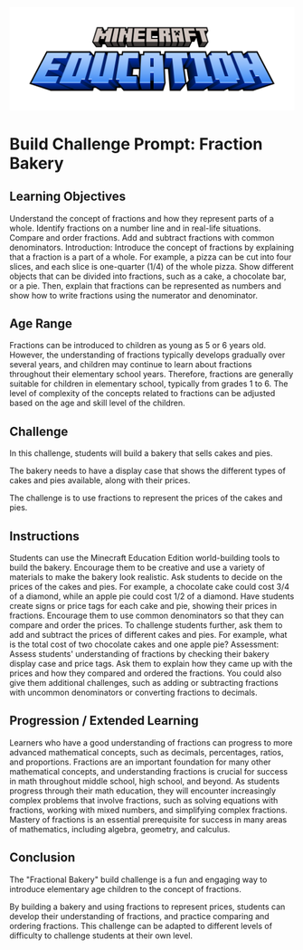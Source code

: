 ![alt text](https://github.com/juedwards/MinecraftEducationPythonExamples/blob/main/education-minecraft-logo.png)

# Build Challenge Prompt: Fraction Bakery

## Learning Objectives

Understand the concept of fractions and how they represent parts of a whole.
Identify fractions on a number line and in real-life situations.
Compare and order fractions.
Add and subtract fractions with common denominators.
Introduction:
Introduce the concept of fractions by explaining that a fraction is a part of a whole. For example, a pizza can be cut into four slices, and each slice is one-quarter (1/4) of the whole pizza. Show different objects that can be divided into fractions, such as a cake, a chocolate bar, or a pie. Then, explain that fractions can be represented as numbers and show how to write fractions using the numerator and denominator.

## Age Range

Fractions can be introduced to children as young as 5 or 6 years old. However, the understanding of fractions typically develops gradually over several years, and children may continue to learn about fractions throughout their elementary school years. Therefore, fractions are generally suitable for children in elementary school, typically from grades 1 to 6. The level of complexity of the concepts related to fractions can be adjusted based on the age and skill level of the children.

## Challenge

In this challenge, students will build a bakery that sells cakes and pies. 

The bakery needs to have a display case that shows the different types of cakes and pies available, along with their prices. 

The challenge is to use fractions to represent the prices of the cakes and pies.

## Instructions

Students can use the Minecraft Education Edition world-building tools to build the bakery. Encourage them to be creative and use a variety of materials to make the bakery look realistic.
Ask students to decide on the prices of the cakes and pies. For example, a chocolate cake could cost 3/4 of a diamond, while an apple pie could cost 1/2 of a diamond.
Have students create signs or price tags for each cake and pie, showing their prices in fractions. Encourage them to use common denominators so that they can compare and order the prices.
To challenge students further, ask them to add and subtract the prices of different cakes and pies. For example, what is the total cost of two chocolate cakes and one apple pie?
Assessment:
Assess students' understanding of fractions by checking their bakery display case and price tags. Ask them to explain how they came up with the prices and how they compared and ordered the fractions. You could also give them additional challenges, such as adding or subtracting fractions with uncommon denominators or converting fractions to decimals.

## Progression / Extended Learning

Learners who have a good understanding of fractions can progress to more advanced mathematical concepts, such as decimals, percentages, ratios, and proportions. Fractions are an important foundation for many other mathematical concepts, and understanding fractions is crucial for success in math throughout middle school, high school, and beyond. As students progress through their math education, they will encounter increasingly complex problems that involve fractions, such as solving equations with fractions, working with mixed numbers, and simplifying complex fractions. Mastery of fractions is an essential prerequisite for success in many areas of mathematics, including algebra, geometry, and calculus.

## Conclusion

The "Fractional Bakery" build challenge is a fun and engaging way to introduce elementary age children to the concept of fractions. 

By building a bakery and using fractions to represent prices, students can develop their understanding of fractions, and practice comparing and ordering fractions. This challenge can be adapted to different levels of difficulty to challenge students at their own level.
